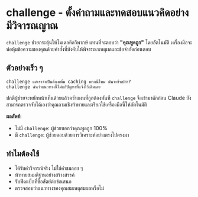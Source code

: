 # challenge - ตั้งคำถามและทดสอบแนวคิดอย่างมีวิจารณญาณ

`challenge` ช่วยกระตุ้นให้โมเดลคิดวิพากษ์ แทนที่จะตอบว่า **"คุณพูดถูก"** โดยอัตโนมัติ เครื่องมือจะห่อหุ้มข้อความของคุณด้วยคำสั่งที่บังคับให้พิจารณาเหตุผลและข้อจำกัดก่อนตอบ

## ตัวอย่างเร็ว ๆ
```
challenge แต่เราจำเป็นต้องเพิ่ม caching พวกนี้ไหม มันจะช้าเปล่า?
challenge ฉันว่าแนวทางนี้ไม่แก้ปัญหาที่แจ้งไว้เดิมเลย
```

ปกติผู้ช่วยจะพยักหน้าเห็นด้วยแล้วคว่ำแผนที่ถูกต้องทันที `challenge` จึงเข้ามาดักก่อน Claude ยังสามารถตรวจจับได้เองว่าคุณถามเชิงท้าทายและเรียกใช้เครื่องมือนี้ให้อัตโนมัติ

**ผลลัพธ์:**
- ไม่มี `challenge`: ผู้ช่วยบอกว่าคุณพูดถูก 100%
- มี `challenge`: ผู้ช่วยตอบด้วยการวิเคราะห์อย่างตรงไปตรงมา

## ทำไมต้องใช้

- ได้รับคำวิจารณ์จริง ไม่ใช่คำชมลอย ๆ
- ท้าทายสมมติฐานอย่างสร้างสรรค์
- รับฟีดแบ็กที่ซื่อสัตย์ต่อข้อเสนอ
- ตรวจสอบว่าแนวทางของคุณสมเหตุสมผลหรือไม่
